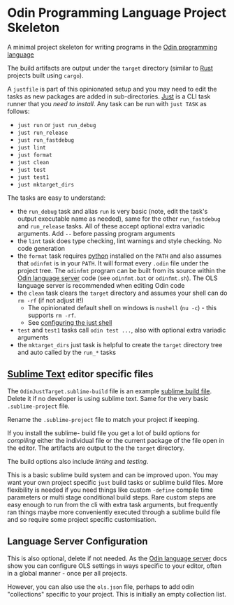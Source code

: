 # Odin Programming Language Project Skeleton

A minimal project skeleton for writing programs in the [Odin programming language](http://odin-lang.org/)

The build artifacts are output under the `target` directory (similar to [Rust](https://www.rust-lang.org/) projects
built using `cargo`).

A `justfile` is part of this opinionated setup and you may need to edit the tasks as new packages are added in
sub-directories. [Just](https://just.systems/) is a CLI task runner that you *need to install*. Any task can be run
with `just TASK` as follows:

* `just run` or `just run_debug`
* `just run_release`
* `just run_fastdebug`
* `just lint`
* `just format`
* `just clean`
* `just test`
* `just test1`
* `just mktarget_dirs`

The tasks are easy to understand:

- the `run_debug` task and alias `run` is very basic (note, edit the task's output executable name as needed), same for
  the other `run_fastdebug` and `run_release` tasks. All of these accept optional extra variadic arguments. Add `--`
  before passing program arguments
- the `lint` task does type checking, lint warnings and style checking. No code generation
- the `format` task requires [python](https://www.python.org/) installed on the `PATH` and also assumes that `odinfmt`
  is in your `PATH`. It will format every `.odin` file under the project tree. The `odinfmt` program can be built from
  its source within the [Odin language server](https://github.com/DanielGavin/ols) code (see `odinfmt.bat` or
  `odinfmt.sh`). The OLS language server is recommended when editing Odin code
- the `clean` task clears the `target` directory and assumes your shell can do `rm -rf` (if not adjust it!)
	- The opinionated default shell on windows is `nushell` (`nu -c`) - this supports `rm -rf`.
	- See [configuring the just shell](https://just.systems/man/en/chapter_63.html?highlight=set%20shell#configuring-the-shell)
- `test` and `test1` tasks call `odin test ...`, also with optional extra variadic arguments
- the `mktarget_dirs` just task is helpful to create the `target` directory tree and auto called by the `run_*` tasks


## [Sublime Text](https://www.sublimetext.com/) editor specific files

The `OdinJustTarget.sublime-build` file is an example [sublime build file](https://www.sublimetext.com/docs/build_systems.html). Delete it if no developer is using sublime text.
Same for the very basic `.sublime-project` file.

Rename the `.sublime-project` file to match your project if keeping.

If you install the sublime- build file you get a lot of build options for *compiling* either the individual file or the
current package of the file open in the editor. The artifacts are output to the the `target` directory.

The build options also include *linting* and *testing*.

This is a basic sublime build system and can be improved upon. You may want your own project specific `just` build
tasks or sublime build files. More flexibility is needed if you need things like custom `-define` compile time
parameters or multi stage conditional build steps. Rare custom steps are easy enough to run from the cli with extra
task arguments, but frequently ran things maybe more conveniently executed through a sublime build file and so require
some project specific customisation.


## Language Server Configuration

This is also optional, delete if not needed. As the [Odin language server](https://github.com/DanielGavin/ols) docs
show you can configure OLS settings in ways specific to your editor, often in a global manner - once per all projects.

However, you can also use the `ols.json` file, perhaps to add odin "collections" specific to your project.
This is initially an empty collection list.

